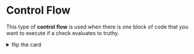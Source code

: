 # Control Flow

This type of **control flow** is used when there is _one_ block of code that you
want to execute if a check evaluates to truthy.

<details>
<summary>flip the card</summary>
<br>

## An `if` Conditional Statement

```js
'use strict';

let didConfirm = confirm('yes? no?');

if (didConfirm === true) {
  alert('hello!');
}

alert('all done.');
```

</details>
